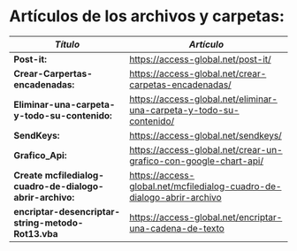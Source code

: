 # Artículos de los archivos y carpetas:

  **_Título_** | **_Artículo_**
 -----------|-----------
 **Post-it:** | https://access-global.net/post-it/
 **Crear-Carpertas-encadenadas:** | https://access-global.net/crear-carpetas-encadenadas/
 **Eliminar-una-carpeta-y-todo-su-contenido:** | https://access-global.net/eliminar-una-carpeta-y-todo-su-contenido/
 **SendKeys:** | https://access-global.net/sendkeys/
 **Grafico_Api:** | https://access-global.net/crear-un-grafico-con-google-chart-api/
 **Create mcfiledialog-cuadro-de-dialogo-abrir-archivo:** | https://access-global.net/mcfiledialog-cuadro-de-dialogo-abrir-archivo
 **encriptar-desencriptar-string-metodo-Rot13.vba** | https://access-global.net/encriptar-una-cadena-de-texto